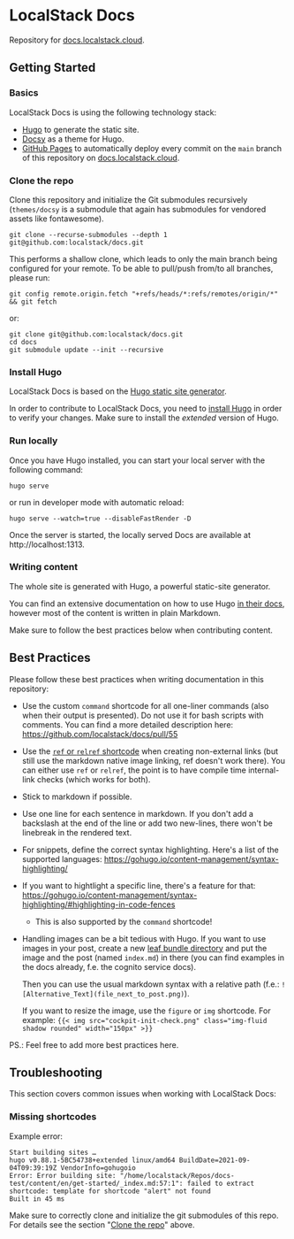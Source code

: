 LocalStack Docs
=====================

Repository for [docs.localstack.cloud](https://docs.localstack.cloud).


Getting Started
-----------

### Basics
LocalStack Docs is using the following technology stack:
- [Hugo](https://gohugo.io) to generate the static site.
- [Docsy](https://docsy.dev) as a theme for Hugo.
- [GitHub Pages](https://pages.github.com/) to automatically deploy every commit on the `main` branch of this repository on [docs.localstack.cloud](https://docs.localstack.cloud).  


### Clone the repo
Clone this repository and initialize the Git submodules recursively (`themes/docsy` is a submodule that again has submodules for vendored assets like fontawesome).

    git clone --recurse-submodules --depth 1 git@github.com:localstack/docs.git

This performs a shallow clone, which leads to only the main branch being configured for your remote.
To be able to pull/push from/to all branches, please run:

    git config remote.origin.fetch "+refs/heads/*:refs/remotes/origin/*" && git fetch

or:

    git clone git@github.com:localstack/docs.git
    cd docs
    git submodule update --init --recursive

### Install Hugo
LocalStack Docs is based on the [Hugo static site generator](https://gohugo.io).

In order to contribute to LocalStack Docs, you need to [install Hugo](https://gohugo.io/getting-started/installing) in order to verify your changes. Make sure to install the _extended_ version of Hugo.

### Run locally
Once you have Hugo installed, you can start your local server with the following command:

    hugo serve

or run in developer mode with automatic reload:

    hugo serve --watch=true --disableFastRender -D

Once the server is started, the locally served Docs are available at http://localhost:1313.

### Writing content
The whole site is generated with Hugo, a powerful static-site generator.

You can find an extensive documentation on how to use Hugo [in their docs](https://gohugo.io/documentation/), however most of the content is written in plain Markdown.

Make sure to follow the best practices below when contributing content.

## Best Practices

Please follow these best practices when writing documentation in this repository:
- Use the custom `command` shortcode for all one-liner commands (also when their output is presented). Do not use it for bash scripts with comments. You can find a more detailed description here: https://github.com/localstack/docs/pull/55
- Use the [`ref` or `relref` shortcode](https://gohugo.io/content-management/cross-references/#use-ref-and-relref) when creating non-external links (but still use the markdown native image linking, ref doesn't work there).
  You can either use `ref` or `relref`, the point is to have compile time internal-link checks (which works for both).
- Stick to markdown if possible.
- Use one line for each sentence in markdown.
  If you don't add a backslash at the end of the line or add two new-lines, there won't be linebreak in the rendered text.
- For snippets, define the correct syntax highlighting.
  Here's a list of the supported languages:
  https://gohugo.io/content-management/syntax-highlighting/
- If you want to hightlight a specific line, there's a feature for that: https://gohugo.io/content-management/syntax-highlighting/#highlighting-in-code-fences
  - This is also supported by the `command` shortcode!
- Handling images can be a bit tedious with Hugo.
  If you want to use images in your post, create a new [leaf bundle directory](https://github.com/gohugoio/hugo/issues/1240) and put the image and the post (named `index.md`) in there (you can find examples in the docs already, f.e. the cognito service docs).

  Then you can use the usual markdown syntax with a relative path (f.e.:
  `![Alternative_Text](file_next_to_post.png)`).

  If you want to resize the image, use the `figure` or `img` shortcode. For example:
  `{{< img src="cockpit-init-check.png" class="img-fluid shadow rounded" width="150px" >}}`

PS.: Feel free to add more best practices here.

## Troubleshooting
This section covers common issues when working with LocalStack Docs:
### Missing shortcodes
Example error:
```
Start building sites … 
hugo v0.88.1-5BC54738+extended linux/amd64 BuildDate=2021-09-04T09:39:19Z VendorInfo=gohugoio
Error: Error building site: "/home/localstack/Repos/docs-test/content/en/get-started/_index.md:57:1": failed to extract shortcode: template for shortcode "alert" not found
Built in 45 ms
```
Make sure to correctly clone and initialize the git submodules of this repo. For details see the section "[Clone the repo](#clone-the-repo)" above.
